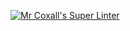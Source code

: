 [![Mr Coxall's Super Linter](https://github.com/ICS3U-Programming-Spencer-S/Unit1-04-Python/workflows/Mr%20Coxall's%20Super%20Linter/badge.svg)](https://github.com/ICS3U-Programming-Spencer-S/Unit1-04-Python/actions/)
